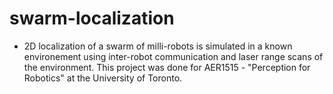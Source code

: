 # swarm-localization

- 2D localization of a swarm of milli-robots is simulated in a known environement using inter-robot communication and laser range scans of the environment. This project was done for AER1515 - "Perception for Robotics" at the University of Toronto.
